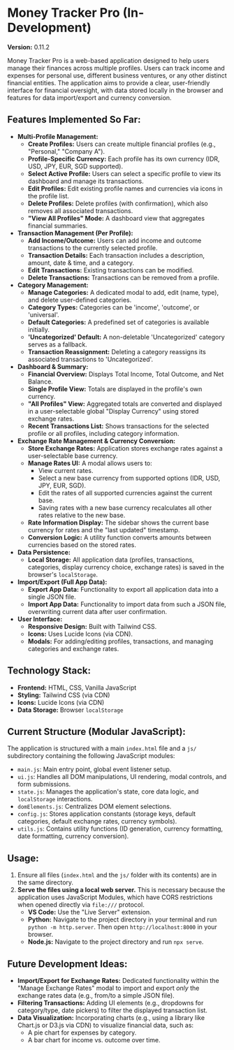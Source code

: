 # Money Tracker Pro (In-Development)

**Version:** 0.11.2

Money Tracker Pro is a web-based application designed to help users manage their finances across multiple profiles. Users can track income and expenses for personal use, different business ventures, or any other distinct financial entities. The application aims to provide a clear, user-friendly interface for financial oversight, with data stored locally in the browser and features for data import/export and currency conversion.

## Features Implemented So Far:

* **Multi-Profile Management:**
    * **Create Profiles:** Users can create multiple financial profiles (e.g., "Personal," "Company A").
    * **Profile-Specific Currency:** Each profile has its own currency (IDR, USD, JPY, EUR, SGD supported).
    * **Select Active Profile:** Users can select a specific profile to view its dashboard and manage its transactions.
    * **Edit Profiles:** Edit existing profile names and currencies via icons in the profile list.
    * **Delete Profiles:** Delete profiles (with confirmation), which also removes all associated transactions.
    * **"View All Profiles" Mode:** A dashboard view that aggregates financial summaries.
* **Transaction Management (Per Profile):**
    * **Add Income/Outcome:** Users can add income and outcome transactions to the currently selected profile.
    * **Transaction Details:** Each transaction includes a description, amount, date & time, and a category.
    * **Edit Transactions:** Existing transactions can be modified.
    * **Delete Transactions:** Transactions can be removed from a profile.
* **Category Management:**
    * **Manage Categories:** A dedicated modal to add, edit (name, type), and delete user-defined categories.
    * **Category Types:** Categories can be 'income', 'outcome', or 'universal'.
    * **Default Categories:** A predefined set of categories is available initially.
    * **'Uncategorized' Default:** A non-deletable 'Uncategorized' category serves as a fallback.
    * **Transaction Reassignment:** Deleting a category reassigns its associated transactions to 'Uncategorized'.
* **Dashboard & Summary:**
    * **Financial Overview:** Displays Total Income, Total Outcome, and Net Balance.
    * **Single Profile View:** Totals are displayed in the profile's own currency.
    * **"All Profiles" View:** Aggregated totals are converted and displayed in a user-selectable global "Display Currency" using stored exchange rates.
    * **Recent Transactions List:** Shows transactions for the selected profile or all profiles, including category information.
* **Exchange Rate Management & Currency Conversion:**
    * **Store Exchange Rates:** Application stores exchange rates against a user-selectable base currency.
    * **Manage Rates UI:** A modal allows users to:
        * View current rates.
        * Select a new base currency from supported options (IDR, USD, JPY, EUR, SGD).
        * Edit the rates of all supported currencies against the current base.
        * Saving rates with a new base currency recalculates all other rates relative to the new base.
    * **Rate Information Display:** The sidebar shows the current base currency for rates and the "last updated" timestamp.
    * **Conversion Logic:** A utility function converts amounts between currencies based on the stored rates.
* **Data Persistence:**
    * **Local Storage:** All application data (profiles, transactions, categories, display currency choice, exchange rates) is saved in the browser's `localStorage`.
* **Import/Export (Full App Data):**
    * **Export App Data:** Functionality to export all application data into a single JSON file.
    * **Import App Data:** Functionality to import data from such a JSON file, overwriting current data after user confirmation.
* **User Interface:**
    * **Responsive Design:** Built with Tailwind CSS.
    * **Icons:** Uses Lucide Icons (via CDN).
    * **Modals:** For adding/editing profiles, transactions, and managing categories and exchange rates.

## Technology Stack:

* **Frontend:** HTML, CSS, Vanilla JavaScript
* **Styling:** Tailwind CSS (via CDN)
* **Icons:** Lucide Icons (via CDN)
* **Data Storage:** Browser `localStorage`

## Current Structure (Modular JavaScript):

The application is structured with a main `index.html` file and a `js/` subdirectory containing the following JavaScript modules:
* `main.js`: Main entry point, global event listener setup.
* `ui.js`: Handles all DOM manipulations, UI rendering, modal controls, and form submissions.
* `state.js`: Manages the application's state, core data logic, and `localStorage` interactions.
* `domElements.js`: Centralizes DOM element selections.
* `config.js`: Stores application constants (storage keys, default categories, default exchange rates, currency symbols).
* `utils.js`: Contains utility functions (ID generation, currency formatting, date formatting, currency conversion).

## Usage:

1.  Ensure all files (`index.html` and the `js/` folder with its contents) are in the same directory.
2.  **Serve the files using a local web server.** This is necessary because the application uses JavaScript Modules, which have CORS restrictions when opened directly via `file:///` protocol.
    * **VS Code:** Use the "Live Server" extension.
    * **Python:** Navigate to the project directory in your terminal and run `python -m http.server`. Then open `http://localhost:8000` in your browser.
    * **Node.js:** Navigate to the project directory and run `npx serve`.

## Future Development Ideas:

* **Import/Export for Exchange Rates:** Dedicated functionality within the "Manage Exchange Rates" modal to import and export *only* the exchange rates data (e.g., from/to a simple JSON file).
* **Filtering Transactions:** Adding UI elements (e.g., dropdowns for category/type, date pickers) to filter the displayed transaction list.
* **Data Visualization:** Incorporating charts (e.g., using a library like Chart.js or D3.js via CDN) to visualize financial data, such as:
    * A pie chart for expenses by category.
    * A bar chart for income vs. outcome over time.
